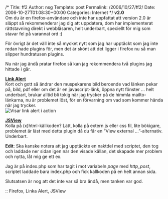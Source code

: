/*
 Title: ff2
 Author: nsg
 Template: post
 Permalink: /2006/10/27/ff2/
 Date: 2006-10-27T01:08:30+00:00
 Categories: Internet
*/
**v2.0**  
Om du är en firefox-användare och inte har uppfattat att version 2.0 är släppt så rekommenderar jag dig att uppdatera, dom har implementerat rättstavning direkt i webbläsaren, helt underbart, speciellt för mig som stavar fel på varannat ord :) 

För övrigt är det väll inte så mycket nytt som jag har upptäckt som jag inte redan hade plugins för, men det är skönt att det ligger i firefox nu så man slipper hundratusen plugins.

Nu när jag ändå pratar firefox så kan jag rekommendera två plugins jag hittade i går.

[**Link Alert**][1]  
Kort och gott så ändrar den muspekarens bild beroende vad länken pekar på, bild, pdf eller om det är en javascript-länk, öppna nytt fönster &#8230; helt underbart, brukar alltid bli tokig när jag trycker på de himmla mailto-länkarna, nu är problemet löst, för en förvarning om vad som kommer hända när jag trycker.  
<img id="image122" src="http://cdn.junkpile.se/2006/10/link_alert-2.jpg" alt="Visar link alert i action" />

[**JSView**][2]  
Kolla på (x)html-källkoden? Lätt, kolla på extern js eller css fil, lite bökigare, problemet är läst med detta plugin då du får en &#8220;View external &#8230;&#8221;-alternativ. Underbart.

**Edit**: Ska kanske notera att jag upptäckte en naktdel med scriptet, den tog och laddade ner sidan igen när den visade källan, det skapade mer problem och nytta, låt mig ge ett ex.

Jag är på index.php som har tagit i mot variabeln *page* med *http_post*, scriptet laddade bara index.php och fick källkoden på en helt annan sida.

Slutsatsen är nog att det inte var så bra ändå, men tanken var god.

:: Firefox, Linka Alert, JSView

<small></small>

 [1]: https://addons.mozilla.org/firefox/3199/
 [2]: https://addons.mozilla.org/firefox/2076/
